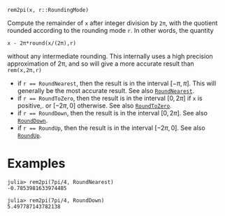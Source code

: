 ```
rem2pi(x, r::RoundingMode)
```

Compute the remainder of `x` after integer division by `2π`, with the quotient rounded according to the rounding mode `r`. In other words, the quantity

```
x - 2π*round(x/(2π),r)
```

without any intermediate rounding. This internally uses a high precision approximation of 2π, and so will give a more accurate result than `rem(x,2π,r)`

  * if `r == RoundNearest`, then the result is in the interval $[-π, π]$. This will generally be the most accurate result. See also [`RoundNearest`](@ref).
  * if `r == RoundToZero`, then the result is in the interval $[0, 2π]$ if `x` is positive,. or $[-2π, 0]$ otherwise. See also [`RoundToZero`](@ref).
  * if `r == RoundDown`, then the result is in the interval $[0, 2π]$. See also [`RoundDown`](@ref).
  * if `r == RoundUp`, then the result is in the interval $[-2π, 0]$. See also [`RoundUp`](@ref).

# Examples

```jldoctest
julia> rem2pi(7pi/4, RoundNearest)
-0.7853981633974485

julia> rem2pi(7pi/4, RoundDown)
5.497787143782138
```
